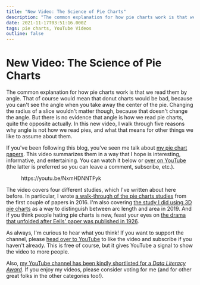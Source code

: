 ```yaml
---
title: "New Video: The Science of Pie Charts"
description: "The common explanation for how pie charts work is that we read them by angle. That of course would mean that donut charts would be bad, because you can't see the angle when you take away the center of the pie. Changing the radius of a slice wouldn't matter though, because that doesn't change the angle. But there is no evidence that angle is how we read pie charts, quite the opposite actually. In this new video, I walk through five reasons why angle is not how we read pies, and what that means for other things we like to assume about them."
date: 2021-11-17T03:51:16.000Z
tags: pie charts, YouTube Videos
outline: false
---
```


# New Video: The Science of Pie Charts

The common explanation for how pie charts work is that we read them by angle. That of course would mean that donut charts would be bad, because you can't see the angle when you take away the center of the pie. Changing the radius of a slice wouldn't matter though, because that doesn't change the angle. But there is no evidence that angle is how we read pie charts, quite the opposite actually. In this new video, I walk through five reasons why angle is not how we read pies, and what that means for other things we like to assume about them.

If you've been following this blog, you've seen me talk about <a href="https://eagereyes.org/tag/pie-charts">my pie chart papers</a>. This video summarizes them in a way that I hope is interesting, informative, and entertaining. You can watch it below or <a href="https://youtu.be/NxmHDNNTFyk">over on YouTube</a> (the latter is preferred so you can leave a comment, subscribe, etc.).

<figure class="wp-block-embed is-type-video is-provider-youtube wp-block-embed-youtube wp-embed-aspect-16-9 wp-has-aspect-ratio"><div class="wp-block-embed__wrapper">
https://youtu.be/NxmHDNNTFyk
</div></figure>

The video covers four different studies, which I've written about here before. In particular, I wrote <a href="https://eagereyes.org/blog/2016/an-illustrated-tour-of-the-pie-chart-study-results" data-type="post" data-id="9363">a walk-through of the pie charts studies</a> from the first couple of papers in 2016. I'm also covering <a href="https://eagereyes.org/blog/2019/paper-evidence-for-area-as-the-primary-visual-cue-in-pie-charts" data-type="post" data-id="12410">the study I did using 3D pie charts</a> as a way to distinguish between arc length and area in 2019. And if you think people hating pie charts is new, feast your eyes on <a href="https://eagereyes.org/blog/2015/ye-olde-pie-chart-debate" data-type="post" data-id="8746">the drama that unfolded after Eells' paper was published in 1926</a>.

As always, I'm curious to hear what you think! If you want to support the channel, please <a href="https://youtu.be/NxmHDNNTFyk">head over to YouTube</a> to like the video and subscribe if you haven't already. This is free of course, but it gives YouTube a signal to show the video to more people.

Also, <a href="https://dataliteracy.com/vote-for-the-2021-data-literacy-awards/">my YouTube channel has been kindly shortlisted for a <em>Data Literacy Award</em></a>. If you enjoy my videos, please consider voting for me (and for other great folks in the other categories too!).


